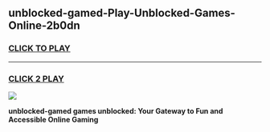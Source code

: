 
## unblocked-gamed-Play-Unblocked-Games-Online-2b0dn
<h3>
<a href="https://premium76.site?title=unblocked-gamed&ref=25A">CLICK TO PLAY</a></h3>
<hr>

<h3>
<a href="https://premium76.site?title=unblocked-gamed&ref=25A">CLICK 2 PLAY</a>
  
</h3>

<a href="https://premium76.site?title=unblocked-gamed&ref=25A"><img src="https://clearcache.store/games.png"></a>


**unblocked-gamed games unblocked: Your Gateway to Fun and Accessible Online Gaming**
